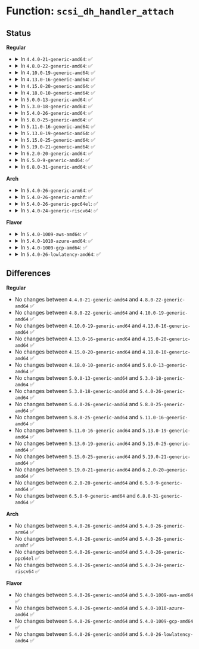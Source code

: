 # Function: <code>scsi_dh_handler_attach</code>

## Status
<b>Regular</b>
<ul>
<li>
<details>
<summary>In <code>4.4.0-21-generic-amd64</code>: ✅</summary>

```c
int scsi_dh_handler_attach(struct scsi_device * sdev, struct scsi_device_handler * scsi_dh)
```

```json
{
  "name": "scsi_dh_handler_attach",
  "collision_type": "Unique Static",
  "inline_type": "No",
  "funcs": [
    {
      "addr": 18446744071584846896,
      "name": "scsi_dh_handler_attach",
      "external": false,
      "loc": "drivers/scsi/scsi_dh.c:126",
      "file": "drivers/scsi/scsi_dh.c",
      "inline": "seen, unknown",
      "caller_inline": [],
      "caller_func": [
        "drivers/scsi/scsi_dh.c:scsi_dh_attach",
        "drivers/scsi/scsi_dh.c:store_dh_state",
        "drivers/scsi/scsi_dh.c:scsi_dh_add_device"
      ]
    }
  ],
  "symbols": [
    {
      "addr": 18446744071584846896,
      "name": "scsi_dh_handler_attach",
      "section": ".text",
      "bind": "STB_LOCAL",
      "size": 135
    }
  ]
}
```
</details>
</li>
<li>
<details>
<summary>In <code>4.8.0-22-generic-amd64</code>: ✅</summary>

```c
int scsi_dh_handler_attach(struct scsi_device * sdev, struct scsi_device_handler * scsi_dh)
```

```json
{
  "name": "scsi_dh_handler_attach",
  "collision_type": "Unique Static",
  "inline_type": "No",
  "funcs": [
    {
      "addr": 18446744071585209664,
      "name": "scsi_dh_handler_attach",
      "external": false,
      "loc": "drivers/scsi/scsi_dh.c:126",
      "file": "drivers/scsi/scsi_dh.c",
      "inline": "seen, unknown",
      "caller_inline": [],
      "caller_func": [
        "drivers/scsi/scsi_dh.c:scsi_dh_attach",
        "drivers/scsi/scsi_dh.c:scsi_dh_add_device"
      ]
    }
  ],
  "symbols": [
    {
      "addr": 18446744071585209664,
      "name": "scsi_dh_handler_attach",
      "section": ".text",
      "bind": "STB_LOCAL",
      "size": 119
    }
  ]
}
```
</details>
</li>
<li>
<details>
<summary>In <code>4.10.0-19-generic-amd64</code>: ✅</summary>

```c
int scsi_dh_handler_attach(struct scsi_device * sdev, struct scsi_device_handler * scsi_dh)
```

```json
{
  "name": "scsi_dh_handler_attach",
  "collision_type": "Unique Static",
  "inline_type": "No",
  "funcs": [
    {
      "addr": 18446744071585404368,
      "name": "scsi_dh_handler_attach",
      "external": false,
      "loc": "drivers/scsi/scsi_dh.c:126",
      "file": "drivers/scsi/scsi_dh.c",
      "inline": "seen, unknown",
      "caller_inline": [],
      "caller_func": [
        "drivers/scsi/scsi_dh.c:scsi_dh_attach",
        "drivers/scsi/scsi_dh.c:scsi_dh_add_device"
      ]
    }
  ],
  "symbols": [
    {
      "addr": 18446744071585404368,
      "name": "scsi_dh_handler_attach",
      "section": ".text",
      "bind": "STB_LOCAL",
      "size": 119
    }
  ]
}
```
</details>
</li>
<li>
<details>
<summary>In <code>4.13.0-16-generic-amd64</code>: ✅</summary>

```c
int scsi_dh_handler_attach(struct scsi_device * sdev, struct scsi_device_handler * scsi_dh)
```

```json
{
  "name": "scsi_dh_handler_attach",
  "collision_type": "Unique Static",
  "inline_type": "No",
  "funcs": [
    {
      "addr": 18446744071585488544,
      "name": "scsi_dh_handler_attach",
      "external": false,
      "loc": "drivers/scsi/scsi_dh.c:126",
      "file": "drivers/scsi/scsi_dh.c",
      "inline": "seen, unknown",
      "caller_inline": [],
      "caller_func": [
        "drivers/scsi/scsi_dh.c:scsi_dh_attach",
        "drivers/scsi/scsi_dh.c:scsi_dh_add_device"
      ]
    }
  ],
  "symbols": [
    {
      "addr": 18446744071585488544,
      "name": "scsi_dh_handler_attach",
      "section": ".text",
      "bind": "STB_LOCAL",
      "size": 124
    }
  ]
}
```
</details>
</li>
<li>
<details>
<summary>In <code>4.15.0-20-generic-amd64</code>: ✅</summary>

```c
int scsi_dh_handler_attach(struct scsi_device * sdev, struct scsi_device_handler * scsi_dh)
```

```json
{
  "name": "scsi_dh_handler_attach",
  "collision_type": "Unique Static",
  "inline_type": "No",
  "funcs": [
    {
      "addr": 18446744071585920080,
      "name": "scsi_dh_handler_attach",
      "external": false,
      "loc": "drivers/scsi/scsi_dh.c:129",
      "file": "drivers/scsi/scsi_dh.c",
      "inline": "seen, unknown",
      "caller_inline": [],
      "caller_func": [
        "drivers/scsi/scsi_dh.c:scsi_dh_attach",
        "drivers/scsi/scsi_dh.c:scsi_dh_add_device"
      ]
    }
  ],
  "symbols": [
    {
      "addr": 18446744071585920080,
      "name": "scsi_dh_handler_attach",
      "section": ".text",
      "bind": "STB_LOCAL",
      "size": 194
    }
  ]
}
```
</details>
</li>
<li>
<details>
<summary>In <code>4.18.0-10-generic-amd64</code>: ✅</summary>

```c
int scsi_dh_handler_attach(struct scsi_device * sdev, struct scsi_device_handler * scsi_dh)
```

```json
{
  "name": "scsi_dh_handler_attach",
  "collision_type": "Unique Static",
  "inline_type": "No",
  "funcs": [
    {
      "addr": 18446744071586167280,
      "name": "scsi_dh_handler_attach",
      "external": false,
      "loc": "drivers/scsi/scsi_dh.c:135",
      "file": "drivers/scsi/scsi_dh.c",
      "inline": "seen, unknown",
      "caller_inline": [],
      "caller_func": [
        "drivers/scsi/scsi_dh.c:scsi_dh_attach",
        "drivers/scsi/scsi_dh.c:scsi_dh_add_device"
      ]
    }
  ],
  "symbols": [
    {
      "addr": 18446744071586167280,
      "name": "scsi_dh_handler_attach",
      "section": ".text",
      "bind": "STB_LOCAL",
      "size": 194
    }
  ]
}
```
</details>
</li>
<li>
<details>
<summary>In <code>5.0.0-13-generic-amd64</code>: ✅</summary>

```c
int scsi_dh_handler_attach(struct scsi_device * sdev, struct scsi_device_handler * scsi_dh)
```

```json
{
  "name": "scsi_dh_handler_attach",
  "collision_type": "Unique Static",
  "inline_type": "No",
  "funcs": [
    {
      "addr": 18446744071586309072,
      "name": "scsi_dh_handler_attach",
      "external": false,
      "loc": "drivers/scsi/scsi_dh.c:135",
      "file": "drivers/scsi/scsi_dh.c",
      "inline": "seen, unknown",
      "caller_inline": [],
      "caller_func": [
        "drivers/scsi/scsi_dh.c:scsi_dh_attach",
        "drivers/scsi/scsi_dh.c:scsi_dh_add_device"
      ]
    }
  ],
  "symbols": [
    {
      "addr": 18446744071586309072,
      "name": "scsi_dh_handler_attach",
      "section": ".text",
      "bind": "STB_LOCAL",
      "size": 194
    }
  ]
}
```
</details>
</li>
<li>
<details>
<summary>In <code>5.3.0-18-generic-amd64</code>: ✅</summary>

```c
int scsi_dh_handler_attach(struct scsi_device * sdev, struct scsi_device_handler * scsi_dh)
```

```json
{
  "name": "scsi_dh_handler_attach",
  "collision_type": "Unique Static",
  "inline_type": "No",
  "funcs": [
    {
      "addr": 18446744071586552512,
      "name": "scsi_dh_handler_attach",
      "external": false,
      "loc": "drivers/scsi/scsi_dh.c:123",
      "file": "drivers/scsi/scsi_dh.c",
      "inline": "seen, unknown",
      "caller_inline": [],
      "caller_func": [
        "drivers/scsi/scsi_dh.c:scsi_dh_attach",
        "drivers/scsi/scsi_dh.c:scsi_dh_add_device"
      ]
    }
  ],
  "symbols": [
    {
      "addr": 18446744071586552512,
      "name": "scsi_dh_handler_attach",
      "section": ".text",
      "bind": "STB_LOCAL",
      "size": 197
    }
  ]
}
```
</details>
</li>
<li>
<details>
<summary>In <code>5.4.0-26-generic-amd64</code>: ✅</summary>

```c
int scsi_dh_handler_attach(struct scsi_device * sdev, struct scsi_device_handler * scsi_dh)
```

```json
{
  "name": "scsi_dh_handler_attach",
  "collision_type": "Unique Static",
  "inline_type": "No",
  "funcs": [
    {
      "addr": 18446744071586699728,
      "name": "scsi_dh_handler_attach",
      "external": false,
      "loc": "drivers/scsi/scsi_dh.c:123",
      "file": "drivers/scsi/scsi_dh.c",
      "inline": "seen, unknown",
      "caller_inline": [],
      "caller_func": [
        "drivers/scsi/scsi_dh.c:scsi_dh_attach",
        "drivers/scsi/scsi_dh.c:scsi_dh_add_device"
      ]
    }
  ],
  "symbols": [
    {
      "addr": 18446744071586699728,
      "name": "scsi_dh_handler_attach",
      "section": ".text",
      "bind": "STB_LOCAL",
      "size": 197
    }
  ]
}
```
</details>
</li>
<li>
<details>
<summary>In <code>5.8.0-25-generic-amd64</code>: ✅</summary>

```c
int scsi_dh_handler_attach(struct scsi_device * sdev, struct scsi_device_handler * scsi_dh)
```

```json
{
  "name": "scsi_dh_handler_attach",
  "collision_type": "Unique Static",
  "inline_type": "No",
  "funcs": [
    {
      "addr": 18446744071587500016,
      "name": "scsi_dh_handler_attach",
      "external": false,
      "loc": "drivers/scsi/scsi_dh.c:124",
      "file": "drivers/scsi/scsi_dh.c",
      "inline": "seen, unknown",
      "caller_inline": [],
      "caller_func": [
        "drivers/scsi/scsi_dh.c:scsi_dh_attach",
        "drivers/scsi/scsi_dh.c:scsi_dh_add_device"
      ]
    }
  ],
  "symbols": [
    {
      "addr": 18446744071587500016,
      "name": "scsi_dh_handler_attach",
      "section": ".text",
      "bind": "STB_LOCAL",
      "size": 197
    }
  ]
}
```
</details>
</li>
<li>
<details>
<summary>In <code>5.11.0-16-generic-amd64</code>: ✅</summary>

```c
int scsi_dh_handler_attach(struct scsi_device * sdev, struct scsi_device_handler * scsi_dh)
```

```json
{
  "name": "scsi_dh_handler_attach",
  "collision_type": "Unique Static",
  "inline_type": "No",
  "funcs": [
    {
      "addr": 18446744071587566864,
      "name": "scsi_dh_handler_attach",
      "external": false,
      "loc": "drivers/scsi/scsi_dh.c:124",
      "file": "drivers/scsi/scsi_dh.c",
      "inline": "seen, unknown",
      "caller_inline": [],
      "caller_func": [
        "drivers/scsi/scsi_dh.c:scsi_dh_attach",
        "drivers/scsi/scsi_dh.c:scsi_dh_add_device"
      ]
    }
  ],
  "symbols": [
    {
      "addr": 18446744071587566864,
      "name": "scsi_dh_handler_attach",
      "section": ".text",
      "bind": "STB_LOCAL",
      "size": 197
    }
  ]
}
```
</details>
</li>
<li>
<details>
<summary>In <code>5.13.0-19-generic-amd64</code>: ✅</summary>

```c
int scsi_dh_handler_attach(struct scsi_device * sdev, struct scsi_device_handler * scsi_dh)
```

```json
{
  "name": "scsi_dh_handler_attach",
  "collision_type": "Unique Static",
  "inline_type": "No",
  "funcs": [
    {
      "addr": 18446744071587448224,
      "name": "scsi_dh_handler_attach",
      "external": false,
      "loc": "drivers/scsi/scsi_dh.c:124",
      "file": "drivers/scsi/scsi_dh.c",
      "inline": "seen, unknown",
      "caller_inline": [],
      "caller_func": [
        "drivers/scsi/scsi_dh.c:scsi_dh_attach",
        "drivers/scsi/scsi_dh.c:scsi_dh_add_device"
      ]
    }
  ],
  "symbols": [
    {
      "addr": 18446744071587448224,
      "name": "scsi_dh_handler_attach",
      "section": ".text",
      "bind": "STB_LOCAL",
      "size": 197
    }
  ]
}
```
</details>
</li>
<li>
<details>
<summary>In <code>5.15.0-25-generic-amd64</code>: ✅</summary>

```c
int scsi_dh_handler_attach(struct scsi_device * sdev, struct scsi_device_handler * scsi_dh)
```

```json
{
  "name": "scsi_dh_handler_attach",
  "collision_type": "Unique Static",
  "inline_type": "No",
  "funcs": [
    {
      "addr": 18446744071588021664,
      "name": "scsi_dh_handler_attach",
      "external": false,
      "loc": "drivers/scsi/scsi_dh.c:124",
      "file": "drivers/scsi/scsi_dh.c",
      "inline": "seen, unknown",
      "caller_inline": [],
      "caller_func": [
        "drivers/scsi/scsi_dh.c:scsi_dh_attach",
        "drivers/scsi/scsi_dh.c:scsi_dh_add_device"
      ]
    }
  ],
  "symbols": [
    {
      "addr": 18446744071588021664,
      "name": "scsi_dh_handler_attach",
      "section": ".text",
      "bind": "STB_LOCAL",
      "size": 197
    }
  ]
}
```
</details>
</li>
<li>
<details>
<summary>In <code>5.19.0-21-generic-amd64</code>: ✅</summary>

```c
int scsi_dh_handler_attach(struct scsi_device * sdev, struct scsi_device_handler * scsi_dh)
```

```json
{
  "name": "scsi_dh_handler_attach",
  "collision_type": "Unique Static",
  "inline_type": "No",
  "funcs": [
    {
      "addr": 18446744071589383360,
      "name": "scsi_dh_handler_attach",
      "external": false,
      "loc": "drivers/scsi/scsi_dh.c:124",
      "file": "drivers/scsi/scsi_dh.c",
      "inline": "seen, unknown",
      "caller_inline": [],
      "caller_func": [
        "drivers/scsi/scsi_dh.c:scsi_dh_attach",
        "drivers/scsi/scsi_dh.c:scsi_dh_add_device"
      ]
    }
  ],
  "symbols": [
    {
      "addr": 18446744071589383360,
      "name": "scsi_dh_handler_attach",
      "section": ".text",
      "bind": "STB_LOCAL",
      "size": 246
    }
  ]
}
```
</details>
</li>
<li>
<details>
<summary>In <code>6.2.0-20-generic-amd64</code>: ✅</summary>

```c
int scsi_dh_handler_attach(struct scsi_device * sdev, struct scsi_device_handler * scsi_dh)
```

```json
{
  "name": "scsi_dh_handler_attach",
  "collision_type": "Unique Static",
  "inline_type": "No",
  "funcs": [
    {
      "addr": 18446744071590955648,
      "name": "scsi_dh_handler_attach",
      "external": false,
      "loc": "drivers/scsi/scsi_dh.c:124",
      "file": "drivers/scsi/scsi_dh.c",
      "inline": "seen, unknown",
      "caller_inline": [],
      "caller_func": [
        "drivers/scsi/scsi_dh.c:scsi_dh_attach",
        "drivers/scsi/scsi_dh.c:scsi_dh_add_device"
      ]
    }
  ],
  "symbols": [
    {
      "addr": 18446744071590955648,
      "name": "scsi_dh_handler_attach",
      "section": ".text",
      "bind": "STB_LOCAL",
      "size": 246
    }
  ]
}
```
</details>
</li>
<li>
<details>
<summary>In <code>6.5.0-9-generic-amd64</code>: ✅</summary>

```c
int scsi_dh_handler_attach(struct scsi_device * sdev, struct scsi_device_handler * scsi_dh)
```

```json
{
  "name": "scsi_dh_handler_attach",
  "collision_type": "Unique Static",
  "inline_type": "No",
  "funcs": [
    {
      "addr": 18446744071591299728,
      "name": "scsi_dh_handler_attach",
      "external": false,
      "loc": "drivers/scsi/scsi_dh.c:124",
      "file": "drivers/scsi/scsi_dh.c",
      "inline": "seen, unknown",
      "caller_inline": [],
      "caller_func": [
        "drivers/scsi/scsi_dh.c:scsi_dh_attach",
        "drivers/scsi/scsi_dh.c:scsi_dh_add_device"
      ]
    }
  ],
  "symbols": [
    {
      "addr": 18446744071591299728,
      "name": "scsi_dh_handler_attach",
      "section": ".text",
      "bind": "STB_LOCAL",
      "size": 246
    }
  ]
}
```
</details>
</li>
<li>
<details>
<summary>In <code>6.8.0-31-generic-amd64</code>: ✅</summary>

```c
int scsi_dh_handler_attach(struct scsi_device * sdev, struct scsi_device_handler * scsi_dh)
```

```json
{
  "name": "scsi_dh_handler_attach",
  "collision_type": "Unique Static",
  "inline_type": "No",
  "funcs": [
    {
      "addr": 18446744071591647936,
      "name": "scsi_dh_handler_attach",
      "external": false,
      "loc": "drivers/scsi/scsi_dh.c:124",
      "file": "drivers/scsi/scsi_dh.c",
      "inline": "seen, unknown",
      "caller_inline": [],
      "caller_func": [
        "drivers/scsi/scsi_dh.c:scsi_dh_attach",
        "drivers/scsi/scsi_dh.c:scsi_dh_add_device"
      ]
    }
  ],
  "symbols": [
    {
      "addr": 18446744071591647936,
      "name": "scsi_dh_handler_attach",
      "section": ".text",
      "bind": "STB_LOCAL",
      "size": 246
    }
  ]
}
```
</details>
</li>
</ul>
<b>Arch</b>
<ul>
<li>
<details>
<summary>In <code>5.4.0-26-generic-arm64</code>: ✅</summary>

```c
int scsi_dh_handler_attach(struct scsi_device * sdev, struct scsi_device_handler * scsi_dh)
```

```json
{
  "name": "scsi_dh_handler_attach",
  "collision_type": "Unique Static",
  "inline_type": "No",
  "funcs": [
    {
      "addr": 18446603336499608856,
      "name": "scsi_dh_handler_attach",
      "external": false,
      "loc": "drivers/scsi/scsi_dh.c:123",
      "file": "drivers/scsi/scsi_dh.c",
      "inline": "seen, unknown",
      "caller_inline": [],
      "caller_func": [
        "drivers/scsi/scsi_dh.c:scsi_dh_attach",
        "drivers/scsi/scsi_dh.c:scsi_dh_add_device"
      ]
    }
  ],
  "symbols": [
    {
      "addr": 18446603336499608856,
      "name": "scsi_dh_handler_attach",
      "section": ".text",
      "bind": "STB_LOCAL",
      "size": 232
    }
  ]
}
```
</details>
</li>
<li>
<details>
<summary>In <code>5.4.0-26-generic-armhf</code>: ✅</summary>

```c
int scsi_dh_handler_attach(struct scsi_device * sdev, struct scsi_device_handler * scsi_dh)
```

```json
{
  "name": "scsi_dh_handler_attach",
  "collision_type": "Unique Static",
  "inline_type": "No",
  "funcs": [
    {
      "addr": 3232064816,
      "name": "scsi_dh_handler_attach",
      "external": false,
      "loc": "drivers/scsi/scsi_dh.c:123",
      "file": "drivers/scsi/scsi_dh.c",
      "inline": "seen, unknown",
      "caller_inline": [],
      "caller_func": [
        "drivers/scsi/scsi_dh.c:scsi_dh_attach",
        "drivers/scsi/scsi_dh.c:scsi_dh_add_device"
      ]
    }
  ],
  "symbols": [
    {
      "addr": 3232064816,
      "name": "scsi_dh_handler_attach",
      "section": ".text",
      "bind": "STB_LOCAL",
      "size": 244
    }
  ]
}
```
</details>
</li>
<li>
<details>
<summary>In <code>5.4.0-26-generic-ppc64el</code>: ✅</summary>

```c
int scsi_dh_handler_attach(struct scsi_device * sdev, struct scsi_device_handler * scsi_dh)
```

```json
{
  "name": "scsi_dh_handler_attach",
  "collision_type": "Unique Static",
  "inline_type": "No",
  "funcs": [
    {
      "addr": 13835058055292914016,
      "name": "scsi_dh_handler_attach",
      "external": false,
      "loc": "drivers/scsi/scsi_dh.c:123",
      "file": "drivers/scsi/scsi_dh.c",
      "inline": "seen, unknown",
      "caller_inline": [],
      "caller_func": [
        "drivers/scsi/scsi_dh.c:scsi_dh_attach",
        "drivers/scsi/scsi_dh.c:scsi_dh_add_device"
      ]
    }
  ],
  "symbols": [
    {
      "addr": 13835058055292914016,
      "name": "scsi_dh_handler_attach",
      "section": ".text",
      "bind": "STB_LOCAL",
      "size": 328
    }
  ]
}
```
</details>
</li>
<li>
<details>
<summary>In <code>5.4.0-24-generic-riscv64</code>: ✅</summary>

```c
int scsi_dh_handler_attach(struct scsi_device * sdev, struct scsi_device_handler * scsi_dh)
```

```json
{
  "name": "scsi_dh_handler_attach",
  "collision_type": "Unique Static",
  "inline_type": "No",
  "funcs": [
    {
      "addr": 18446743936276794560,
      "name": "scsi_dh_handler_attach",
      "external": false,
      "loc": "drivers/scsi/scsi_dh.c:123",
      "file": "drivers/scsi/scsi_dh.c",
      "inline": "seen, unknown",
      "caller_inline": [],
      "caller_func": [
        "drivers/scsi/scsi_dh.c:scsi_dh_attach",
        "drivers/scsi/scsi_dh.c:scsi_dh_add_device"
      ]
    }
  ],
  "symbols": [
    {
      "addr": 18446743936276794560,
      "name": "scsi_dh_handler_attach",
      "section": ".text",
      "bind": "STB_LOCAL",
      "size": 174
    }
  ]
}
```
</details>
</li>
</ul>
<b>Flavor</b>
<ul>
<li>
<details>
<summary>In <code>5.4.0-1009-aws-amd64</code>: ✅</summary>

```c
int scsi_dh_handler_attach(struct scsi_device * sdev, struct scsi_device_handler * scsi_dh)
```

```json
{
  "name": "scsi_dh_handler_attach",
  "collision_type": "Unique Static",
  "inline_type": "No",
  "funcs": [
    {
      "addr": 18446744071586390208,
      "name": "scsi_dh_handler_attach",
      "external": false,
      "loc": "drivers/scsi/scsi_dh.c:123",
      "file": "drivers/scsi/scsi_dh.c",
      "inline": "seen, unknown",
      "caller_inline": [],
      "caller_func": [
        "drivers/scsi/scsi_dh.c:scsi_dh_attach",
        "drivers/scsi/scsi_dh.c:scsi_dh_add_device"
      ]
    }
  ],
  "symbols": [
    {
      "addr": 18446744071586390208,
      "name": "scsi_dh_handler_attach",
      "section": ".text",
      "bind": "STB_LOCAL",
      "size": 197
    }
  ]
}
```
</details>
</li>
<li>
<details>
<summary>In <code>5.4.0-1010-azure-amd64</code>: ✅</summary>

```c
int scsi_dh_handler_attach(struct scsi_device * sdev, struct scsi_device_handler * scsi_dh)
```

```json
{
  "name": "scsi_dh_handler_attach",
  "collision_type": "Unique Static",
  "inline_type": "No",
  "funcs": [
    {
      "addr": 18446744071586231520,
      "name": "scsi_dh_handler_attach",
      "external": false,
      "loc": "drivers/scsi/scsi_dh.c:123",
      "file": "drivers/scsi/scsi_dh.c",
      "inline": "seen, unknown",
      "caller_inline": [],
      "caller_func": [
        "drivers/scsi/scsi_dh.c:scsi_dh_attach",
        "drivers/scsi/scsi_dh.c:scsi_dh_add_device"
      ]
    }
  ],
  "symbols": [
    {
      "addr": 18446744071586231520,
      "name": "scsi_dh_handler_attach",
      "section": ".text",
      "bind": "STB_LOCAL",
      "size": 197
    }
  ]
}
```
</details>
</li>
<li>
<details>
<summary>In <code>5.4.0-1009-gcp-amd64</code>: ✅</summary>

```c
int scsi_dh_handler_attach(struct scsi_device * sdev, struct scsi_device_handler * scsi_dh)
```

```json
{
  "name": "scsi_dh_handler_attach",
  "collision_type": "Unique Static",
  "inline_type": "No",
  "funcs": [
    {
      "addr": 18446744071586647696,
      "name": "scsi_dh_handler_attach",
      "external": false,
      "loc": "drivers/scsi/scsi_dh.c:123",
      "file": "drivers/scsi/scsi_dh.c",
      "inline": "seen, unknown",
      "caller_inline": [],
      "caller_func": [
        "drivers/scsi/scsi_dh.c:scsi_dh_attach",
        "drivers/scsi/scsi_dh.c:scsi_dh_add_device"
      ]
    }
  ],
  "symbols": [
    {
      "addr": 18446744071586647696,
      "name": "scsi_dh_handler_attach",
      "section": ".text",
      "bind": "STB_LOCAL",
      "size": 197
    }
  ]
}
```
</details>
</li>
<li>
<details>
<summary>In <code>5.4.0-26-lowlatency-amd64</code>: ✅</summary>

```c
int scsi_dh_handler_attach(struct scsi_device * sdev, struct scsi_device_handler * scsi_dh)
```

```json
{
  "name": "scsi_dh_handler_attach",
  "collision_type": "Unique Static",
  "inline_type": "No",
  "funcs": [
    {
      "addr": 18446744071586760368,
      "name": "scsi_dh_handler_attach",
      "external": false,
      "loc": "drivers/scsi/scsi_dh.c:123",
      "file": "drivers/scsi/scsi_dh.c",
      "inline": "seen, unknown",
      "caller_inline": [],
      "caller_func": [
        "drivers/scsi/scsi_dh.c:scsi_dh_attach",
        "drivers/scsi/scsi_dh.c:scsi_dh_add_device"
      ]
    }
  ],
  "symbols": [
    {
      "addr": 18446744071586760368,
      "name": "scsi_dh_handler_attach",
      "section": ".text",
      "bind": "STB_LOCAL",
      "size": 197
    }
  ]
}
```
</details>
</li>
</ul>

## Differences
<b>Regular</b>
<ul>
<li>
No changes between <code>4.4.0-21-generic-amd64</code> and <code>4.8.0-22-generic-amd64</code> ✅
</li>
<li>
No changes between <code>4.8.0-22-generic-amd64</code> and <code>4.10.0-19-generic-amd64</code> ✅
</li>
<li>
No changes between <code>4.10.0-19-generic-amd64</code> and <code>4.13.0-16-generic-amd64</code> ✅
</li>
<li>
No changes between <code>4.13.0-16-generic-amd64</code> and <code>4.15.0-20-generic-amd64</code> ✅
</li>
<li>
No changes between <code>4.15.0-20-generic-amd64</code> and <code>4.18.0-10-generic-amd64</code> ✅
</li>
<li>
No changes between <code>4.18.0-10-generic-amd64</code> and <code>5.0.0-13-generic-amd64</code> ✅
</li>
<li>
No changes between <code>5.0.0-13-generic-amd64</code> and <code>5.3.0-18-generic-amd64</code> ✅
</li>
<li>
No changes between <code>5.3.0-18-generic-amd64</code> and <code>5.4.0-26-generic-amd64</code> ✅
</li>
<li>
No changes between <code>5.4.0-26-generic-amd64</code> and <code>5.8.0-25-generic-amd64</code> ✅
</li>
<li>
No changes between <code>5.8.0-25-generic-amd64</code> and <code>5.11.0-16-generic-amd64</code> ✅
</li>
<li>
No changes between <code>5.11.0-16-generic-amd64</code> and <code>5.13.0-19-generic-amd64</code> ✅
</li>
<li>
No changes between <code>5.13.0-19-generic-amd64</code> and <code>5.15.0-25-generic-amd64</code> ✅
</li>
<li>
No changes between <code>5.15.0-25-generic-amd64</code> and <code>5.19.0-21-generic-amd64</code> ✅
</li>
<li>
No changes between <code>5.19.0-21-generic-amd64</code> and <code>6.2.0-20-generic-amd64</code> ✅
</li>
<li>
No changes between <code>6.2.0-20-generic-amd64</code> and <code>6.5.0-9-generic-amd64</code> ✅
</li>
<li>
No changes between <code>6.5.0-9-generic-amd64</code> and <code>6.8.0-31-generic-amd64</code> ✅
</li>
</ul>
<b>Arch</b>
<ul>
<li>
No changes between <code>5.4.0-26-generic-amd64</code> and <code>5.4.0-26-generic-arm64</code> ✅
</li>
<li>
No changes between <code>5.4.0-26-generic-amd64</code> and <code>5.4.0-26-generic-armhf</code> ✅
</li>
<li>
No changes between <code>5.4.0-26-generic-amd64</code> and <code>5.4.0-26-generic-ppc64el</code> ✅
</li>
<li>
No changes between <code>5.4.0-26-generic-amd64</code> and <code>5.4.0-24-generic-riscv64</code> ✅
</li>
</ul>
<b>Flavor</b>
<ul>
<li>
No changes between <code>5.4.0-26-generic-amd64</code> and <code>5.4.0-1009-aws-amd64</code> ✅
</li>
<li>
No changes between <code>5.4.0-26-generic-amd64</code> and <code>5.4.0-1010-azure-amd64</code> ✅
</li>
<li>
No changes between <code>5.4.0-26-generic-amd64</code> and <code>5.4.0-1009-gcp-amd64</code> ✅
</li>
<li>
No changes between <code>5.4.0-26-generic-amd64</code> and <code>5.4.0-26-lowlatency-amd64</code> ✅
</li>
</ul>
